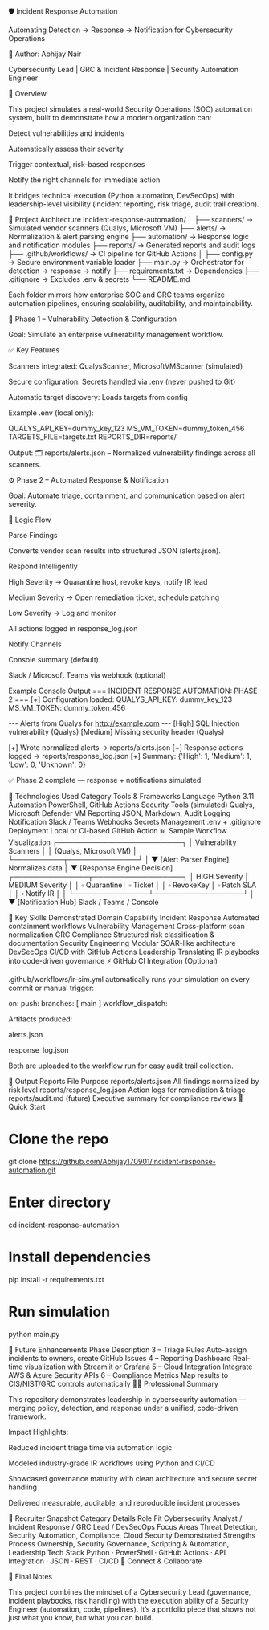 🛡️ Incident Response Automation

Automating Detection → Response → Notification for Cybersecurity Operations

👤 Author: Abhijay Nair

Cybersecurity Lead | GRC & Incident Response | Security Automation Engineer

🧩 Overview

This project simulates a real-world Security Operations (SOC) automation system, built to demonstrate how a modern organization can:

Detect vulnerabilities and incidents

Automatically assess their severity

Trigger contextual, risk-based responses

Notify the right channels for immediate action

It bridges technical execution (Python automation, DevSecOps) with leadership-level visibility (incident reporting, risk triage, audit trail creation).

🧱 Project Architecture
incident-response-automation/
│
├── scanners/                → Simulated vendor scanners (Qualys, Microsoft VM)
├── alerts/                  → Normalization & alert parsing engine
├── automation/              → Response logic and notification modules
├── reports/                 → Generated reports and audit logs
├── .github/workflows/       → CI pipeline for GitHub Actions
│
├── config.py                → Secure environment variable loader
├── main.py                  → Orchestrator for detection → response → notify
├── requirements.txt          → Dependencies
├── .gitignore                → Excludes .env & secrets
└── README.md


Each folder mirrors how enterprise SOC and GRC teams organize automation pipelines, ensuring scalability, auditability, and maintainability.

🚨 Phase 1 – Vulnerability Detection & Configuration

Goal: Simulate an enterprise vulnerability management workflow.

✅ Key Features

Scanners integrated: QualysScanner, MicrosoftVMScanner (simulated)

Secure configuration: Secrets handled via .env (never pushed to Git)

Automatic target discovery: Loads targets from config

Example .env (local only):

QUALYS_API_KEY=dummy_key_123
MS_VM_TOKEN=dummy_token_456
TARGETS_FILE=targets.txt
REPORTS_DIR=reports/


Output:
🗂️ reports/alerts.json – Normalized vulnerability findings across all scanners.

⚙️ Phase 2 – Automated Response & Notification

Goal: Automate triage, containment, and communication based on alert severity.

🧠 Logic Flow

Parse Findings

Converts vendor scan results into structured JSON (alerts.json).

Respond Intelligently

High Severity → Quarantine host, revoke keys, notify IR lead

Medium Severity → Open remediation ticket, schedule patching

Low Severity → Log and monitor

All actions logged in response_log.json

Notify Channels

Console summary (default)

Slack / Microsoft Teams via webhook (optional)

Example Console Output
=== INCIDENT RESPONSE AUTOMATION: PHASE 2 ===
[+] Configuration loaded:
QUALYS_API_KEY: dummy_key_123
MS_VM_TOKEN: dummy_token_456

--- Alerts from Qualys for http://example.com ---
[High] SQL Injection vulnerability (Qualys)
[Medium] Missing security header (Qualys)

[+] Wrote normalized alerts -> reports/alerts.json
[+] Response actions logged -> reports/response_log.json
[+] Summary: {'High': 1, 'Medium': 1, 'Low': 0, 'Unknown': 0}

✅ Phase 2 complete — response + notifications simulated.

🧰 Technologies Used
Category	Tools & Frameworks
Language	Python 3.11
Automation	PowerShell, GitHub Actions
Security Tools (simulated)	Qualys, Microsoft Defender VM
Reporting	JSON, Markdown, Audit Logging
Notification	Slack / Teams Webhooks
Secrets Management	.env + .gitignore
Deployment	Local or CI-based GitHub Action
📊 Sample Workflow Visualization
┌─────────────────────────┐
│ Vulnerability Scanners  │
│ (Qualys, Microsoft VM)  │
└──────────┬──────────────┘
           │
           ▼
   [Alert Parser Engine]
       Normalizes data
           │
           ▼
 [Response Engine Decision]
 ┌───────────────┬──────────────────┐
 │ HIGH Severity │ MEDIUM Severity  │
 │   ▫ Quarantine│   ▫ Ticket       │
 │   ▫ RevokeKey │   ▫ Patch SLA    │
 │   ▫ Notify IR │                  │
 └───────────────┴──────────────────┘
           │
           ▼
     [Notification Hub]
     Slack / Teams / Console

🧠 Key Skills Demonstrated
Domain	Capability
Incident Response	Automated containment workflows
Vulnerability Management	Cross-platform scan normalization
GRC Compliance	Structured risk classification & documentation
Security Engineering	Modular SOAR-like architecture
DevSecOps	CI/CD with GitHub Actions
Leadership	Translating IR playbooks into code-driven governance
⚡ GitHub CI Integration (Optional)

.github/workflows/ir-sim.yml automatically runs your simulation on every commit or manual trigger:

on:
  push:
    branches: [ main ]
  workflow_dispatch:


Artifacts produced:

alerts.json

response_log.json

Both are uploaded to the workflow run for easy audit trail collection.

🧾 Output Reports
File	Purpose
reports/alerts.json	All findings normalized by risk level
reports/response_log.json	Action logs for remediation & triage
reports/audit.md (future)	Executive summary for compliance reviews
🚀 Quick Start
# Clone the repo
git clone https://github.com/Abhijay170901/incident-response-automation.git

# Enter directory
cd incident-response-automation

# Install dependencies
pip install -r requirements.txt

# Run simulation
python main.py

🧩 Future Enhancements
Phase	Description
3 – Triage Rules	Auto-assign incidents to owners, create GitHub Issues
4 – Reporting Dashboard	Real-time visualization with Streamlit or Grafana
5 – Cloud Integration	Integrate AWS & Azure Security APIs
6 – Compliance Metrics	Map results to CIS/NIST/GRC controls automatically
👨‍💼 Professional Summary

This repository demonstrates leadership in cybersecurity automation — merging policy, detection, and response under a unified, code-driven framework.

Impact Highlights:

Reduced incident triage time via automation logic

Modeled industry-grade IR workflows using Python and CI/CD

Showcased governance maturity with clean architecture and secure secret handling

Delivered measurable, auditable, and reproducible incident processes

🏁 Recruiter Snapshot
Category	Details
Role Fit	Cybersecurity Analyst / Incident Response / GRC Lead / DevSecOps
Focus Areas	Threat Detection, Security Automation, Compliance, Cloud Security
Demonstrated Strengths	Process Ownership, Security Governance, Scripting & Automation, Leadership
Tech Stack	Python · PowerShell · GitHub Actions · API Integration · JSON · REST · CI/CD
🔗 Connect & Collaborate


🧭 Final Notes

This project combines the mindset of a Cybersecurity Lead (governance, incident playbooks, risk handling) with the execution ability of a Security Engineer (automation, code, pipelines).
It’s a portfolio piece that shows not just what you know, but what you can build.
